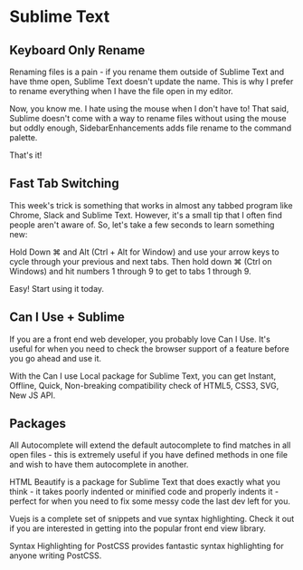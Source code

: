 # Sublime Text

## Keyboard Only Rename

Renaming files is a pain - if you rename them outside of Sublime Text and have thme open, Sublime Text doesn't update the name. This is why I prefer to rename everything when I have the file open in my editor.


Now, you know me. I hate using the mouse when I don't have to! That said, Sublime doesn't come with a way to rename files without using the mouse but oddly enough, SidebarEnhancements adds file rename to the command palette.

That's it!





## Fast Tab Switching

This week's trick is something that works in almost any tabbed program like Chrome, Slack and Sublime Text. However, it's a small tip that I often find people aren't aware of. So, let's take a few seconds to learn something new:


Hold Down ⌘ and Alt (Ctrl + Alt for Window) and use your arrow keys to cycle through your previous and next tabs. Then hold down ⌘ (Ctrl on Windows) and hit numbers 1 through 9 to get to tabs 1 through 9.

Easy! Start using it today.





## Can I Use + Sublime

If you are a front end web developer, you probably love Can I Use. It's useful for when you need to check the browser support of a feature before you go ahead and use it.

With the Can I use Local package for Sublime Text, you can get Instant, Offline, Quick, Non-breaking compatibility check of HTML5, CSS3, SVG, New JS API.





## Packages

All Autocomplete will extend the default autocomplete to find matches in all open files - this is extremely useful if you have defined methods in one file and wish to have them autocomplete in another.

HTML Beautify is a package for Sublime Text that does exactly what you think - it takes poorly indented or minified code and properly indents it - perfect for when you need to fix some messy code the last dev left for you.

Vuejs is a complete set of snippets and vue syntax highlighting. Check it out if you are interested in getting into the popular front end view library.

Syntax Highlighting for PostCSS provides fantastic syntax highlighting for anyone writing PostCSS.






















